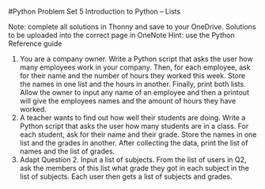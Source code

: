 #Python Problem Set 5
Introduction to Python – Lists

Note: complete all solutions in Thonny and save to your OneDrive. Solutions to be uploaded into the correct page in OneNote
Hint: use the Python Reference guide

1.	You are a company owner. Write a Python script that asks the user how many employees work in your company. Then, for each employee, ask for their name and the number of hours they worked this week. Store the names in one list and the hours in another. Finally, print both lists.
Allow the owner to input any name of an employee and then a printout will give the employees names and the amount of hours they have worked.
2.	A teacher wants to find out how well their students are doing. Write a Python script that asks the user how many students are in a class. For each student, ask for their name and their grade. Store the names in one list and the grades in another. After collecting the data, print the list of names and the list of grades.
3.	Adapt Question 2. Input a list of subjects. From the list of users in Q2, ask the members of this list what grade they got in each subject in the list of subjects. Each user then gets a list of subjects and grades.
